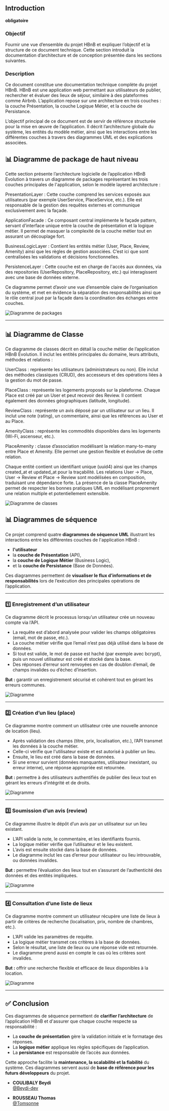 ## Introduction  
**obligatoire**  

### Objectif  
Fournir une vue d’ensemble du projet HBnB et expliquer l’objectif et la structure de ce document technique. Cette section introduit la documentation d’architecture et de conception présentée dans les sections suivantes.

### Description  
Ce document constitue une documentation technique complète du projet HBnB. HBnB est une application web permettant aux utilisateurs de publier, rechercher et évaluer des lieux de séjour, similaire à des plateformes comme Airbnb. L’application repose sur une architecture en trois couches : la couche Présentation, la couche Logique Métier, et la couche de Persistance.  

L’objectif principal de ce document est de servir de référence structurée pour la mise en œuvre de l’application. Il décrit l’architecture globale du système, les entités du modèle métier, ainsi que les interactions entre les différentes couches à travers des diagrammes UML et des explications associées.


## 📊 Diagramme de package de haut niveau

Cette section présente l’architecture logicielle de l’application HBnB Evolution à travers un diagramme de packages représentant les trois couches principales de l'application, selon le modèle layered architecture :

PresentationLayer : Cette couche comprend les services exposés aux utilisateurs (par exemple UserService, PlaceService, etc.). Elle est responsable de la gestion des requêtes externes et communique exclusivement avec la façade.

ApplicationFacade : Ce composant central implémente le façade pattern, servant d’interface unique entre la couche de présentation et la logique métier. Il permet de masquer la complexité de la couche métier tout en assurant un découplage fort.

BusinessLogicLayer : Contient les entités métier (User, Place, Review, Amenity) ainsi que les règles de gestion associées. C’est ici que sont centralisées les validations et décisions fonctionnelles.

PersistenceLayer : Cette couche est en charge de l'accès aux données, via des repositories (UserRepository, PlaceRepository, etc.) qui interagissent avec une base de données externe.

Ce diagramme permet d’avoir une vue d’ensemble claire de l’organisation du système, et met en évidence la séparation des responsabilités ainsi que le rôle central joué par la façade dans la coordination des échanges entre couches.

![Diagramme de packages](./images/diagramme_packages.png)

---

## 📊 Diagramme de Classe

Ce diagramme de classes décrit en détail la couche métier de l’application HBnB Evolution. Il inclut les entités principales du domaine, leurs attributs, méthodes et relations :

UserClass : représente les utilisateurs (administrateurs ou non). Elle inclut des méthodes classiques (CRUD), des accesseurs et des opérations liées à la gestion du mot de passe.

PlaceClass : représente les logements proposés sur la plateforme. Chaque Place est créé par un User et peut recevoir des Review. Il contient également des données géographiques (latitude, longitude).

ReviewClass : représente un avis déposé par un utilisateur sur un lieu. Il inclut une note (rating), un commentaire, ainsi que les références au User et au Place.

AmenityClass : représente les commodités disponibles dans les logements (Wi-Fi, ascenseur, etc.).

PlaceAmenity : classe d’association modélisant la relation many-to-many entre Place et Amenity. Elle permet une gestion flexible et évolutive de cette relation.

Chaque entité contient un identifiant unique (uuid4) ainsi que les champs created_at et updated_at pour la traçabilité. Les relations User → Place, User → Review et Place → Review sont modélisées en composition, traduisant une dépendance forte.
La présence de la classe PlaceAmenity permet de respecter les bonnes pratiques UML en modélisant proprement une relation multiple et potentiellement extensible.

![Diagramme de classes](./images/diagramme_classes.png)


## 📊 Diagrammes de séquence

Ce projet comprend quatre **diagrammes de séquence UML** illustrant les interactions entre les différentes couches de l'application HBnB :
- **l'utilisateur**
- la **couche de Présentation** (API),
- la **couche de Logique Métier** (Business Logic),
- et la **couche de Persistance** (Base de Données).

Ces diagrammes permettent de **visualiser le flux d’informations et de responsabilités** lors de l’exécution des principales opérations de l’application.

---

### 1️⃣ Enregistrement d’un utilisateur

Ce diagramme décrit le processus lorsqu’un utilisateur crée un nouveau compte via l’API.

- La requête est d’abord analysée pour valider les champs obligatoires (email, mot de passe, etc.).
- La couche métier vérifie que l’email n’est pas déjà utilisé dans la base de données.
- Si tout est valide, le mot de passe est haché (par exemple avec bcrypt), puis un nouvel utilisateur est créé et stocké dans la base.
- Des réponses d’erreur sont renvoyées en cas de doublon d’email, de champs invalides ou d’échec d’insertion.

**But :** garantir un enregistrement sécurisé et cohérent tout en gérant les erreurs communes.

![Diagramme](images/creation_utilisateur.png)

---

### 2️⃣ Création d’un lieu (place)

Ce diagramme montre comment un utilisateur crée une nouvelle annonce de location (lieu).

- Après validation des champs (titre, prix, localisation, etc.), l’API transmet les données à la couche métier.
- Celle-ci vérifie que l'utilisateur existe et est autorisé à publier un lieu.
- Ensuite, le lieu est créé dans la base de données.
- Si une erreur survient (données manquantes, utilisateur inexistant, ou erreur interne), une réponse appropriée est retournée.

**But :** permettre à des utilisateurs authentifiés de publier des lieux tout en gérant les erreurs d’intégrité et de droits.

![Diagramme](images/place_creation.png)

---

### 3️⃣ Soumission d’un avis (review)

Ce diagramme illustre le dépôt d’un avis par un utilisateur sur un lieu existant.

- L’API valide la note, le commentaire, et les identifiants fournis.
- La logique métier vérifie que l’utilisateur et le lieu existent.
- L’avis est ensuite stocké dans la base de données.
- Le diagramme inclut les cas d’erreur pour utilisateur ou lieu introuvable, ou données invalides.

**But :** permettre l’évaluation des lieux tout en s’assurant de l’authenticité des données et des entités impliquées.

![Diagramme](images/review_registration.png)

---

### 4️⃣ Consultation d’une liste de lieux

Ce diagramme montre comment un utilisateur récupère une liste de lieux à partir de critères de recherche (localisation, prix, nombre de chambres, etc.).

- L’API valide les paramètres de requête.
- La logique métier transmet ces critères à la base de données.
- Selon le résultat, une liste de lieux ou une réponse vide est retournée.
- Le diagramme prend aussi en compte le cas où les critères sont invalides.

**But :** offrir une recherche flexible et efficace de lieux disponibles à la location.

![Diagramme](images/fetch.png)

---

## ✅ Conclusion

Ces diagrammes de séquence permettent de **clarifier l’architecture** de l’application HBnB et d'assurer que chaque couche respecte sa responsabilité :
- La **couche de présentation** gère la validation initiale et le formatage des réponses.
- La **logique métier** applique les règles spécifiques de l’application.
- La **persistance** est responsable de l’accès aux données.

Cette approche facilite la **maintenance, la scalabilité et la fiabilité** du système. Ces diagrammes servent aussi de **base de référence pour les futurs développeurs** du projet.


- **COULIBALY Beydi**  
  [@Beydi-dev](https://github.com/Beydi-dev)

- **ROUSSEAU Thomas**  
  [@Tomsonne](https://github.com/Tomsonne)
